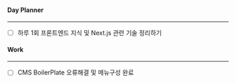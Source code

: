 
#### Day Planner
---
- [ ] 하루 1회 프론트엔드 지식 및 Next.js 관련 기술 정리하기


#### Work
---
- [ ] CMS BoilerPlate 오류해결 및 메뉴구성 완료

